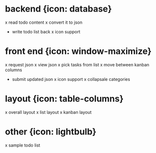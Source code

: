 # backend {icon: database}
x read todo content
x convert it to json
- write todo list back
x icon support

# front end {icon: window-maximize}
x request json
x view json
x pick tasks from list
x move between kanban columns
- submit updated json
x icon support
x collapsale categories

# layout {icon: table-columns}
x overall layout
x list layout
x kanban layout

# other {icon: lightbulb}
x sample todo list